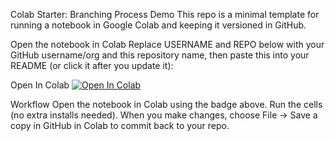 Colab Starter: Branching Process Demo
This repo is a minimal template for running a notebook in Google Colab and keeping it versioned in GitHub.

Open the notebook in Colab
Replace USERNAME and REPO below with your GitHub username/org and this repository name, then paste this into your README (or click it after you update it):

Open In Colab [![Open In Colab](https://colab.research.google.com/assets/colab-badge.svg)](
https://colab.research.google.com/github/MarkAshtonSmith/<REPO>/blob/main/colab_starter_pack/notebooks/01_Avalanche_Branching.ipynb)


Workflow
Open the notebook in Colab using the badge above.
Run the cells (no extra installs needed).
When you make changes, choose File → Save a copy in GitHub in Colab to commit back to your repo.
